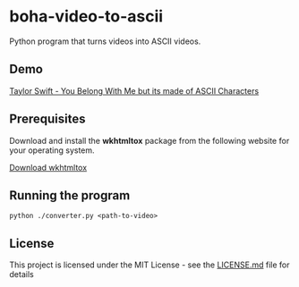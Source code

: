 # boha-video-to-ascii

Python program that turns videos into ASCII videos.

## Demo

[Taylor Swift - You Belong With Me but its made of ASCII Characters](https://www.youtube.com/watch?v=CHFCOmrdxAc)

## Prerequisites

Download and install the **wkhtmltox** package from the following website for your operating system.

[Download wkhtmltox](https://wkhtmltopdf.org/downloads.html)

## Running the program

```console
python ./converter.py <path-to-video>
```

## License

This project is licensed under the MIT License - see the [LICENSE.md](LICENSE.md) file for details